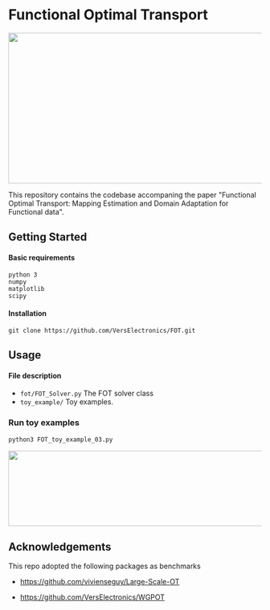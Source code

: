# Functional Optimal Transport

<img src="https://raw.githubusercontent.com/VersElectronics/FOT/master/files/image_0.png" height="300" width="600">

This repository contains the codebase accompaning the 
paper "Functional Optimal Transport: Mapping Estimation and Domain Adaptation for Functional data".


## Getting Started

#### Basic requirements

```
python 3
numpy
matplotlib
scipy
```
#### Installation
```angular2html
git clone https://github.com/VersElectronics/FOT.git
```


## Usage 


#### File description
* `fot/FOT_Solver.py`   The FOT solver class
* `toy_example/`    Toy examples.


### Run toy examples

```python
python3 FOT_toy_example_03.py
```
<img src="https://raw.githubusercontent.com/VersElectronics/FOT/master/files/toy_example_03.png" height="150" width="600">

[comment]: <> (### Robot-arm)

[comment]: <> (#### Comparison)

[comment]: <> (#### Advanced Usage)

[comment]: <> (Start by creating an FOT solver class and input the data.)

[comment]: <> (```python)

[comment]: <> (from FOT import xxx)

[comment]: <> (```)

[comment]: <> (Set the initial values)

[comment]: <> (```python)

[comment]: <> (GFOT_optimizer.Set_Initial_Variables&#40;ini_A=ini_A, ini_Pi=ini_Pi,)

[comment]: <> (                                         ini_lbd_k=lbd_k, ini_lbd_l=lbd_l,)

[comment]: <> (                                         ini_lbd_i=lbd_i, s_mat=s_mat&#41;)

[comment]: <> (```)

[comment]: <> (Set the parameters for )


## Acknowledgements

This repo adopted the following packages as benchmarks

* https://github.com/vivienseguy/Large-Scale-OT

* https://github.com/VersElectronics/WGPOT
